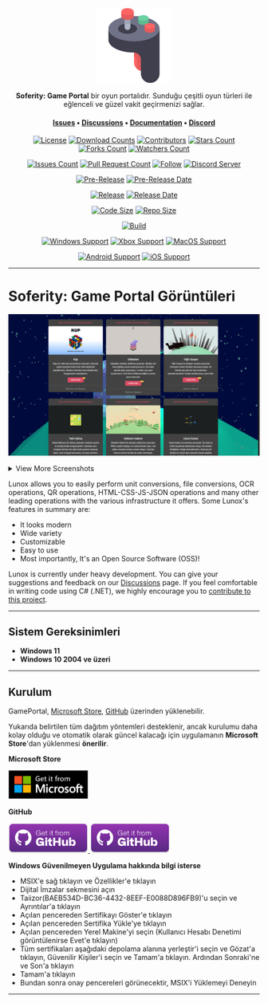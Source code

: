 <div align="center">
  <img height=150 src=".images/Logo.png" />
</div>

<p align="center">
  <span><b>Soferity: Game Portal</b> bir oyun portalıdır. Sunduğu çeşitli oyun türleri ile eğlenceli ve güzel vakit geçirmenizi sağlar.</span>
</p>

<h4 align="center">
  <span><a href="https://github.com/Soferity/GamePortal/issues">Issues</a></span>
  •
  <span><a href="https://github.com/Soferity/GamePortal/discussions">Discussions</a></span>
  •
  <span><a href="https://github.com/Soferity/GamePortal/wiki">Documentation</a></span>
  •
  <span><a href="https://discord.gg/nxG977byXb">Discord</a></span>
</h4>

<div align="center">

  [![License](https://img.shields.io/github/license/Soferity/GamePortal.svg?style=for-the-badge)](https://github.com/Soferity/GamePortal/blob/develop/LICENSE)
  [![Download Counts](https://img.shields.io/github/downloads/Soferity/GamePortal/total.svg?style=for-the-badge)](https://github.com/Soferity/GamePortal/releases)
  [![Contributors](https://img.shields.io/github/contributors/Soferity/GamePortal?style=for-the-badge)](https://github.com/Soferity/GamePortal/graphs/contributors)
  [![Stars Count](https://img.shields.io/github/stars/Soferity/GamePortal.svg?style=for-the-badge)](https://github.com/Soferity/GamePortal/stargazers)
  [![Forks Count](https://img.shields.io/github/forks/Soferity/GamePortal.svg?style=for-the-badge)](https://github.com/Soferity/GamePortal/network/members)
  [![Watchers Count](https://img.shields.io/github/watchers/Soferity/GamePortal.svg?style=for-the-badge)](https://github.com/Soferity/GamePortal/watchers)

  [![Issues Count](https://img.shields.io/github/issues/Soferity/GamePortal.svg?style=for-the-badge)](https://github.com/Soferity/GamePortal/issues)
  [![Pull Request Count](https://img.shields.io/github/issues-pr/Soferity/GamePortal.svg?style=for-the-badge)](https://github.com/Soferity/GamePortal/pulls)
  [![Follow](https://img.shields.io/github/followers/Soferity.svg?style=for-the-badge&label=Follow)](https://github.com/Taiizor)
  [![Discord Server](https://img.shields.io/discord/932386235538878534?label=Discord&style=for-the-badge)](https://discord.gg/nxG977byXb)

  [![Pre-Release](https://img.shields.io/github/v/release/Soferity/GamePortal?include_prereleases&label=Pre-Release&style=for-the-badge)](https://github.com/Soferity/GamePortal/releases/latest)
  [![Pre-Release Date](https://img.shields.io/github/release-date-pre/Soferity/GamePortal?label=Pre-Release%20Date&style=for-the-badge)](https://github.com/Soferity/GamePortal/releases/latest)

  [![Release](https://img.shields.io/github/v/release/Soferity/GamePortal?style=for-the-badge)](https://github.com/Soferity/GamePortal/releases/latest)
  [![Release Date](https://img.shields.io/github/release-date/Soferity/GamePortal?style=for-the-badge)](https://github.com/Soferity/GamePortal/releases/latest)

  [![Code Size](https://img.shields.io/github/languages/code-size/Soferity/GamePortal?style=for-the-badge)](https://github.com/Soferity/GamePortal/archive/refs/heads/develop.zip)
  [![Repo Size](https://img.shields.io/github/repo-size/Soferity/GamePortal?style=for-the-badge)](https://github.com/Soferity/GamePortal/archive/refs/heads/develop.zip)

  [![Build](https://img.shields.io/visual-studio-app-center/builds/Soferity/GamePortal-Store/develop/e35051a0289ae2e9786643c8816d8f9e6f18512b?style=for-the-badge)](https://github.com/Soferity/GamePortal)

  [![Windows Support](https://img.shields.io/badge/Windows-0078D6?style=for-the-badge&logo=windows&logoColor=white)](https://www.microsoft.com/store/apps/9P1JZMGT34M2)
  [![Xbox Support](https://img.shields.io/badge/Xbox-107C10?style=for-the-badge&logo=xbox&logoColor=white)](https://www.microsoft.com/store/apps/9P1JZMGT34M2)
  [![MacOS Support](https://img.shields.io/badge/MACOS-adb8c5?style=for-the-badge&logo=macos&logoColor=white)](https://github.com/Soferity/GamePortal/releases)

  <!--[![Ubuntu Support](https://img.shields.io/badge/Ubuntu-E95420?style=for-the-badge&logo=ubuntu&logoColor=white)](https://github.com/Soferity/GamePortal/releases)
  [![Arch Linux Support](https://img.shields.io/badge/Arch_Linux-1793D1?style=for-the-badge&logo=arch-linux&logoColor=white)](https://github.com/Soferity/GamePortal/releases)-->
  
  [![Android Support](https://img.shields.io/badge/Android-32DE84?style=for-the-badge&logo=android&logoColor=white)](https://github.com/Soferity/GamePortal/releases)
  [![iOS Support](https://img.shields.io/badge/iOS-A3AAAE?style=for-the-badge&logo=ios&logoColor=white)](https://github.com/Soferity/GamePortal/releases)

</div>

---

# Soferity: Game Portal Görüntüleri

![Home](.screenshots/Home.TR.png)

<details>

  <summary>View More Screenshots</summary>

  ![TheCube](.screenshots/TheCube.EN.png)
  ![ValorousRabbit](.screenshots/ValorousRabbit.EN.png)
  ![TowerBlock](.screenshots/TowerBlock.EN.png)
  ![SweetMemory](.screenshots/SweetMemory.EN.png)
  ![TowerOfHanoi](.screenshots/TowerOfHanoi.EN.png)
  ![TheAviator](.screenshots/TheAviator.EN.png)

</details>

Lunox allows you to easily perform unit conversions, file conversions, OCR operations, QR operations, HTML-CSS-JS-JSON operations and many other leading operations with the various infrastructure it offers. Some Lunox's features in summary are:

-   It looks modern
-   Wide variety
-   Customizable
-   Easy to use
-   Most importantly, It's an Open Source Software (OSS)!

Lunox is currently under heavy development. You can give your suggestions and feedback on our [Discussions](https://github.com/Soferity/GamePortal/discussions) page. If you feel comfortable in writing code using C# (.NET), we highly encourage you to [contribute to this project](https://github.com/Soferity/GamePortal/graphs/contributors).

---

## Sistem Gereksinimleri

- **Windows 11**
- **Windows 10 2004 ve üzeri**

---

## Kurulum

GamePortal, [Microsoft Store](https://www.microsoft.com/store/apps/9P1JZMGT34M2), [GitHub](https://github.com/Soferity/GamePortal/releases/latest) üzerinden yüklenebilir.

Yukarıda belirtilen tüm dağıtım yöntemleri desteklenir, ancak kurulumu daha kolay olduğu ve otomatik olarak güncel kalacağı için uygulamanın **Microsoft Store**'dan yüklenmesi **önerilir**.

**Microsoft Store**

<a href='https://www.microsoft.com/store/apps/9P1JZMGT34M2'>
  <img src='.images/Badges/Microsoft/English_get it from MS_864X312.png' alt='Microsoft Store' width='160'/>
</a>

<p></p>

**GitHub**

<a href='https://github.com/Soferity/GamePortal/releases/download/v1.0.8/GamePortal_1.0.8.0_x64.msix'>
  <img src='.images/Badges/GitHub/English_get it from GH_228X86.png' alt='GitHub Release' width='160'/>
</a>
<a href='https://github.com/Soferity/GamePortal/releases/download/v1.0.8/GamePortal_1.0.8.0_x86.msix'>
  <img src='.images/Badges/GitHub/English_get it from GH_228X86.png' alt='GitHub Release' width='160'/>
</a>

<p></p>

**Windows Güvenilmeyen Uygulama hakkında bilgi isterse**

* MSIX'e sağ tıklayın ve Özellikler'e tıklayın
* Dijital İmzalar sekmesini açın
* Taiizor(BAEB534D-BC36-4432-8EEF-E0088D896FB9)'u seçin ve Ayrıntılar'a tıklayın
* Açılan pencereden Sertifikayı Göster'e tıklayın
* Açılan pencereden Sertifika Yükle'ye tıklayın
* Açılan pencereden Yerel Makine'yi seçin (Kullanıcı Hesabı Denetimi görüntülenirse Evet'e tıklayın)
* Tüm sertifikaları aşağıdaki depolama alanına yerleştir'i seçin ve Gözat'a tıklayın, Güvenilir Kişiler'i seçin ve Tamam'a tıklayın. Ardından Sonraki'ne ve Son'a tıklayın
* Tamam'a tıklayın
* Bundan sonra onay pencereleri görünecektir, MSIX'i Yüklemeyi Deneyin

---